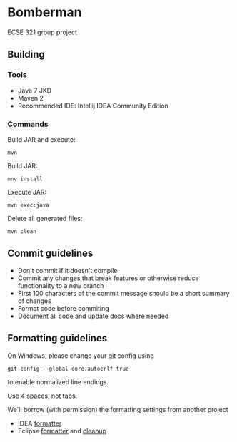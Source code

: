 # Bomberman #

ECSE 321 group project

## Building ##

### Tools ###
- Java 7 JKD
- Maven 2
- Recommended IDE: Intellij IDEA Community Edition

### Commands ###

Build JAR and execute:

    mvn

Build JAR:

    mnv install

Execute JAR:

    mvn exec:java

Delete all generated files:

    mvn clean

## Commit guidelines ##

- Don't commit if it doesn't compile
- Commit any changes that break features or otherwise reduce functionality to a new branch
- First 100 characters of the commit message should be a short summary of changes
- Format code before commiting
- Document all code and update docs where needed

## Formatting guidelines ##

On Windows, please change your git config using

    git config --global core.autocrlf true

to enable normalized line endings.

Use 4 spaces, not tabs.

We'll borrow (with permission) the formatting settings from another project
- IDEA [formatter](doc/spout_formatting/IntelliJ/Spout.xml)
- Eclipse [formatter](doc/spout_formatting/Eclipse/formatter.xml) and [cleanup](doc/spout_formatting/Eclipse/cleanup.xml)
